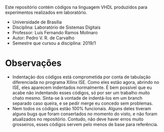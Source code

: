 Este repositório contém códigos na linguagem VHDL produzidos para experimentos realizados em laboratório.
- Universidade de Brasília
- Disciplina: Laboratório de Sistemas Digitais
- Professor: Luís Fernando Ramos Molinaro
- Autor: Pedro V. R. de Carvalho
- Semestre que cursou a disciplina: 2019/1
# Observações
  - Indentação dos códigos está comprometida por conta de tabulação diferenciada no programa Xilinx ISE. Como eles estão agora, abrindo no ISE, eles aparecem indentados normalmente. É bem possível que eu acabe não indentando esses códigos, só por ser um trabalho muito chato mesmo. Sinta-se à vontade de indentá-los em um branch separado caso queira, e se pedir merge eu concedo sem problemas.
  - Nem todos os códigos estão 100% funcionais. Alguns deles tiveram alguns bugs que foram consertados no momento do visto, e não foram atualizados no repositório. Contudo, não deve haver erros muito grosseiros, esses códigos servem pelo menos de base para referência.

